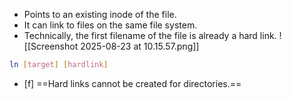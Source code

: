 - Points to an existing inode of the file.
- It can link to files on the same file system.
- Technically, the first filename of the file is already a hard link.
![[Screenshot 2025-08-23 at 10.15.57.png]]

```bash
ln [target] [hardlink]
```

- [f] ==Hard links cannot be created for directories.==